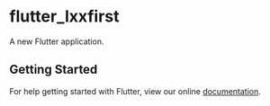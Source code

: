 # flutter_lxxfirst

A new Flutter application.

## Getting Started

For help getting started with Flutter, view our online
[documentation](http://flutter.io/).
